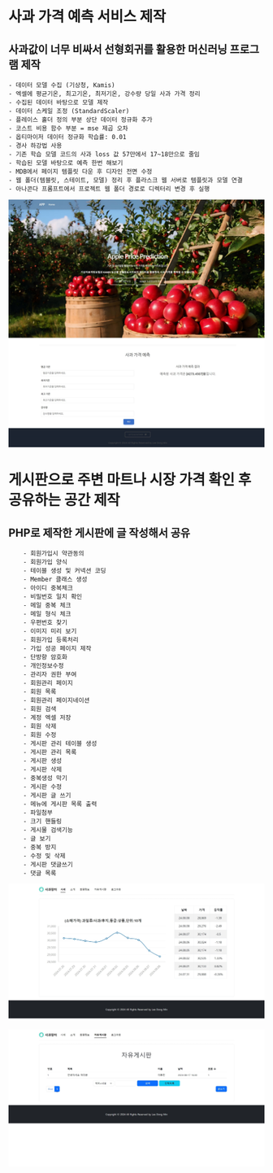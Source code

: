 # 사과 가격 예측 서비스 제작 
## 사과값이 너무 비싸서 선형회귀를 활용한 머신러닝 프로그램 제작
    - 데이터 모델 수집 (기상청, Kamis)
    - 엑셀에 평균기온, 최고기온, 최저기온, 강수량 당일 사과 가격 정리
    - 수집된 데이터 바탕으로 모델 제작
    - 데이터 스케일 조정 (StandardScaler)
    - 플레이스 홀더 정의 부분 상단 데이터 정규화 추가 
    - 코스트 비용 함수 부분 = mse 제곱 오차
    - 옵티마이저 데이터 정규화 학습률: 0.01
    - 경사 하강법 사용
    - 기존 학습 모델 코드의 사과 loss 값 57만에서 17~18만으로 줄임
    - 학습된 모델 바탕으로 예측 한번 해보기
    - MDB에서 페이지 템플릿 다운 후 디자인 전면 수정
    - 웹 폴더(템블릿, 스테이트, 모델) 정리 후 플라스크 웹 서버로 템플릿과 모델 연결 
    - 아나콘다 프롬프트에서 프로젝트 웹 폴더 경로로 디렉터리 변경 후 실행
  
  ![alt text](<image/APP 메인 페이지.jpeg>)
   

# 게시판으로 주변 마트나 시장 가격 확인 후 공유하는 공간 제작
## PHP로 제작한 게시판에 글 작성해서 공유
        - 회원가입시 약관동의 
        - 회원가입 양식
        - 테이블 생성 및 커넥션 코딩
        - Member 클래스 생성
        - 아이디 중복체크
        - 비밀번호 일치 확인
        - 메일 중복 체크
        - 메일 형식 체크
        - 우편번호 찾기
        - 이미지 미리 보기
        - 회원가입 등록처리 
        - 가입 성공 페이지 제작
        - 단방향 암호화 
        - 개인정보수정
        - 관리자 권한 부여
        - 회원관리 페이지
        - 회원 목록
        - 회원관리 페이지네이션
        - 회원 검색
        - 계정 엑셀 저장
        - 회원 삭제
        - 회원 수정
        - 게시판 관리 테이블 생성
        - 게시판 관리 목록
        - 게시판 생성
        - 게시판 삭제
        - 중복생성 막기
        - 게시판 수정
        - 게시판 글 쓰기
        - 메뉴에 게시판 목록 출력
        - 파일첨부
        - 크기 핸들링
        - 게시물 검색기능
        - 글 보기
        - 중복 방지
        - 수정 및 삭제
        - 게시판 댓글쓰기
        - 댓글 목록
        
  ![alt text](<image/index page.jpeg>)


  ![alt text](<image/board page.jpeg>)
  
